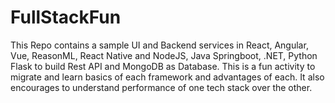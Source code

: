 # FullStackFun
This Repo contains a sample UI and Backend services in React, Angular, Vue, ReasonML, React Native and NodeJS, Java Springboot, .NET, Python Flask to build Rest API and MongoDB as Database. This is a fun activity to migrate and learn basics of each framework and advantages of each. It also encourages to understand performance of one tech stack over the other.
